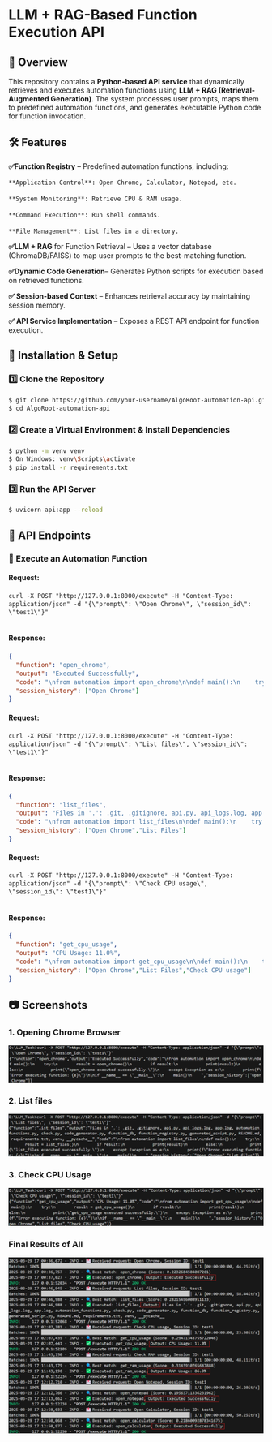 # LLM + RAG-Based Function Execution API    

## 📌 Overview
This repository contains a **Python-based API service** that dynamically retrieves and executes automation functions using **LLM + RAG (Retrieval-Augmented Generation)**. The system processes user prompts, maps them to predefined automation functions, and generates executable Python code for function invocation.

## 🛠 Features
**✅Function Registry** – Predefined automation functions, including:

    **Application Control**: Open Chrome, Calculator, Notepad, etc.
	 
    **System Monitoring**: Retrieve CPU & RAM usage.
	 
    **Command Execution**: Run shell commands.
	 
    **File Management**: List files in a directory.
	 


**✅LLM + RAG** for Function Retrieval – Uses a vector database (ChromaDB/FAISS) to map user prompts to the best-matching function.

**✅Dynamic Code Generation**– Generates Python scripts for execution based on retrieved functions.

**✅ Session-based Context** – Enhances retrieval accuracy by maintaining session memory.

**✅ API Service Implementation** – Exposes a REST API endpoint for function execution.



## 🚀 Installation & Setup
### 1️⃣ Clone the Repository
```sh
$ git clone https://github.com/your-username/AlgoRoot-automation-api.git  
$ cd AlgoRoot-automation-api  

```

### 2️⃣ Create a Virtual Environment & Install Dependencies
```sh
$ python -m venv venv
$ On Windows: venv\Scripts\activate
$ pip install -r requirements.txt
```

### 3️⃣ Run the API Server
```sh
$ uvicorn api:app --reload
```

## 📡 API Endpoints
### 🔹 Execute an Automation Function
#### **Request:**
```
curl -X POST "http://127.0.0.1:8000/execute" -H "Content-Type: application/json" -d "{\"prompt\": \"Open Chrome\", \"session_id\": \"test1\"}"


```

#### **Response:**
```json
{
  "function": "open_chrome",
  "output": "Executed Successfully",
  "code": "\nfrom automation import open_chrome\n\ndef main():\n    try:\n        result = open_chrome()\n        if result:\n            print(result)\n        else:\n            print(\"open_chrome executed successfully.\")\n    except Exception as e:\n        print(f\"Error executing function: {e}\")\n\nif __name__ == \"__main__\":\n    main()\n",
  "session_history": ["Open Chrome"]
}

```

#### **Request:**
```
curl -X POST "http://127.0.0.1:8000/execute" -H "Content-Type: application/json" -d "{\"prompt\": \"List files\", \"session_id\": \"test1\"}"


```

#### **Response:**
```json
{
  "function": "list_files",
  "output": "Files in '.': .git, .gitignore, api.py, api_logs.log, app.log, automation_functions.py, check.py, code_generator.py, function_db, function_registry.py, generated_script.py, README.md, requirements.txt, venv, __pycache__",
  "code": "\nfrom automation import list_files\n\ndef main():\n    try:\n        result = list_files()\n        if result:\n            print(result)\n        else:\n            print(\"list_files executed successfully.\")\n    except Exception as e:\n        print(f\"Error executing function: {e}\")\n\nif __name__ == \"__main__\":\n    main()\n    ",
  "session_history": ["Open Chrome","List Files"]
}

```


#### **Request:**
```
curl -X POST "http://127.0.0.1:8000/execute" -H "Content-Type: application/json" -d "{\"prompt\": \"Check CPU usage\", \"session_id\": \"test1\"}"


```

#### **Response:**
```json
{
  "function": "get_cpu_usage",
  "output": "CPU Usage: 11.0%",
  "code": "\nfrom automation import get_cpu_usage\n\ndef main():\n    try:\n        result = get_cpu_usage()\n        if result:\n            print(result)\n        else:\n            print(\"get_cpu_usage executed successfully.\")\n    except Exception as e:\n        print(f\"Error executing function: {e}\")\n\nif __name__ == \"__main__\":\n    main()\n      ",
  "session_history": ["Open Chrome","List Files","Check CPU usage"]
}

```
## 📷 Screenshots
### 1️. Opening Chrome Browser

![Chrome](Screenshots/image.png)


### 2️. List files 

![List](Screenshots/image2.png)



### 3. Check CPU Usage

![List](Screenshots/image3.png)



### Final Results of All
![Fianl](Screenshots/final.png)
